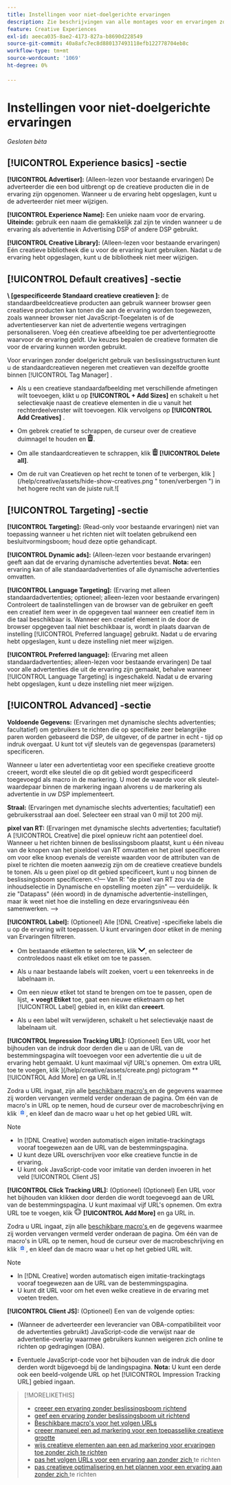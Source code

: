 ```yaml
---
title: Instellingen voor niet-doelgerichte ervaringen
description: Zie beschrijvingen van alle montages voor en ervaringen zonder beslissingsboom het richten.
feature: Creative Experiences
exl-id: aeeca035-8ae2-4173-827a-b8690d228549
source-git-commit: 40a8afc7ec8d880137493118efb122778704eb8c
workflow-type: tm+mt
source-wordcount: '1069'
ht-degree: 0%

---
```


# Instellingen voor niet-doelgerichte ervaringen

*Gesloten bèta*

## [!UICONTROL Experience basics] -sectie

**[!UICONTROL Advertiser]:** (Alleen-lezen voor bestaande ervaringen) De adverteerder die een bod uitbrengt op de creatieve producten die in de ervaring zijn opgenomen. Wanneer u de ervaring hebt opgeslagen, kunt u de adverteerder niet meer wijzigen.

**[!UICONTROL Experience Name]:** Een unieke naam voor de ervaring. **Uiteinde:** gebruik een naam die gemakkelijk zal zijn te vinden wanneer u de ervaring als advertentie in Advertising DSP of andere DSP gebruikt.

**[!UICONTROL Creative Library]:** (Alleen-lezen voor bestaande ervaringen) Eén creatieve bibliotheek die u voor de ervaring kunt gebruiken. Nadat u de ervaring hebt opgeslagen, kunt u de bibliotheek niet meer wijzigen.

## [!UICONTROL Default creatives] -sectie

**\ [gespecificeerde Standaard creatieve creatieven \]:** de standaardbeeldcreatieve producten aan gebruik wanneer browser geen creatieve producten kan tonen die aan de ervaring worden toegewezen, zoals wanneer browser niet JavaScript-Toegelaten is of de advertentieserver kan niet de advertentie wegens vertragingen personaliseren. Voeg één creatieve afbeelding toe per advertentiegrootte waarvoor de ervaring geldt. Uw keuzes bepalen de creatieve formaten die voor de ervaring kunnen worden gebruikt. <!-- In the legacy product, you selected the ad sizes for the experience, and then selected default images for each of those ad sizes. -->

Voor ervaringen zonder doelgericht gebruik van beslissingsstructuren kunt u de standaardcreatieven negeren met creatieven van dezelfde grootte binnen [!UICONTROL Tag Manager] . <!-- verify -->

* Als u een creatieve standaardafbeelding met verschillende afmetingen wilt toevoegen, klikt u op **[!UICONTROL + Add Sizes]** en schakelt u het selectievakje naast de creatieve elementen in die u vanuit het rechterdeelvenster wilt toevoegen. Klik vervolgens op **[!UICONTROL Add Creatives]** .

* Om gebrek creatief te schrappen, de curseur over de creatieve duimnagel te houden en ![ Schrapping ](/help/creative/assets/delete.png " te klikken schrapt ").

* Om alle standaardcreatieven te schrappen, klik ![ Schrapping ](/help/creative/assets/delete.png " ") **[!UICONTROL Delete all]**.

* Om de ruit van Creatieven op het recht te tonen of te verbergen, klik ](/help/creative/assets/hide-show-creatives.png " tonen/verbergen ") in het hogere recht van de juiste ruit.![

## [!UICONTROL Targeting] -sectie

**[!UICONTROL Targeting]:** (Read-only voor bestaande ervaringen) niet van toepassing wanneer u het richten niet wilt toelaten gebruikend een besluitvormingsboom; houd deze optie gehandicapt.

**[!UICONTROL Dynamic ads]:** (Alleen-lezen voor bestaande ervaringen) geeft aan dat de ervaring dynamische advertenties bevat. **Nota:** een ervaring kan of alle standaardadvertenties of alle dynamische advertenties omvatten.

**[!UICONTROL Language Targeting]:** (Ervaring met alleen standaardadvertenties; optioneel; alleen-lezen voor bestaande ervaringen) Controleert de taalinstellingen van de browser van de gebruiker en geeft een creatief item weer in de opgegeven taal wanneer een creatief item in die taal beschikbaar is. Wanneer een creatief element in de door de browser opgegeven taal niet beschikbaar is, wordt in plaats daarvan de instelling [!UICONTROL Preferred language] gebruikt. Nadat u de ervaring hebt opgeslagen, kunt u deze instelling niet meer wijzigen.

**[!UICONTROL Preferred language]:** (Ervaring met alleen standaardadvertenties; alleen-lezen voor bestaande ervaringen) De taal voor alle advertenties die uit de ervaring zijn gemaakt, behalve wanneer [!UICONTROL Language Targeting] is ingeschakeld. Nadat u de ervaring hebt opgeslagen, kunt u deze instelling niet meer wijzigen.

## [!UICONTROL Advanced] -sectie

**Voldoende Gegevens:** (Ervaringen met dynamische slechts advertenties; facultatief) om gebruikers te richten die op specifieke zeer belangrijke paren worden gebaseerd die DSP, de uitgever, of de partner in echt - tijd op indruk overgaat. U kunt tot vijf sleutels van de gegevenspas (parameters) specificeren.<!-- May move this to just within the decision tree. -->

Wanneer u later een advertentietag voor een specifieke creatieve grootte creeert, wordt elke sleutel die op dit gebied wordt gespecificeerd toegevoegd als macro in de markering. U moet de waarde voor elk sleutel-waardepaar binnen de markering ingaan alvorens u de markering als advertentie in uw DSP implementeert.

**Straal:** (Ervaringen met dynamische slechts advertenties; facultatief) een gebruikersstraal aan doel. Selecteer een straal van 0 mijl tot 200 mijl.<!-- Does this end up in the ad tag parameters? -->

**pixel van RT:** (Ervaringen met dynamische slechts advertenties; facultatief) A [!UICONTROL Creative] die pixel opnieuw richt aan potentieel doel. Wanneer u het richten binnen de beslissingsboom plaatst, kunt u één niveau van de knopen van het pixeldoel van RT omvatten en het pixel specificeren om voor elke knoop evenals de vereiste waarden voor de attributen van de pixel te richten die moeten aanwezig zijn om de creatieve creatieve bundels te tonen. Als u geen pixel op dit gebied specificeert, kunt u nog binnen de beslissingsboom specificeren.&lt;!— Van R: &quot;de pixel van RT zou via de inhoudselectie in Dynamische en opstelling moeten zijn&quot; — verduidelijk. Ik zie &quot;Datapass&quot; (één woord) in de dynamische advertentie-instellingen, maar ik weet niet hoe die instelling en deze ervaringsniveau één samenwerken. —>

**[!UICONTROL Label]:** <!-- should be "Labels" --> (Optioneel) Alle [!DNL Creative] -specifieke labels die u op de ervaring wilt toepassen. U kunt ervaringen door etiket in de mening van Ervaringen <!-- sic --> filtreren.

* Om bestaande etiketten te selecteren, klik ![ neer ](/help/creative/assets/chevron-down.png " "), en selecteer de controledoos naast elk etiket om toe te passen.

* Als u naar bestaande labels wilt zoeken, voert u een tekenreeks in de labelnaam in.

* Om een nieuw etiket tot stand te brengen om toe te passen, open de lijst, **+ voegt Etiket** toe, gaat een nieuwe etiketnaam op het [!UICONTROL Label] gebied in, en klikt dan **creeert**.

* Als u een label wilt verwijderen, schakelt u het selectievakje naast de labelnaam uit.

**[!UICONTROL Impression Tracking URL]:** (Optioneel) Een URL voor het bijhouden van de indruk door derden die u aan de URL van de bestemmingspagina wilt toevoegen voor een advertentie die u uit de ervaring hebt gemaakt. U kunt maximaal vijf URL&#39;s opnemen. Om extra URL toe te voegen, klik ](/help/creative/assets/create.png) pictogram ** [!UICONTROL Add More] en ga URL in.![

Zodra u URL ingaat, zijn alle [ beschikbare macro&#39;s ](/help/creative/creative-macros.md) en de gegevens waarmee zij worden vervangen vermeld verder onderaan de pagina. Om één van de macro&#39;s in URL op te nemen, houd de curseur over de macrobeschrijving en klik ![ Exemplaar aan klembord ](/help/creative/assets/copy-to-clipboard.png " Exemplaar aan klembord "), en kleef dan de macro waar u het op het gebied URL wilt.

>[!NOTE]
>
>* In [!DNL Creative] worden automatisch eigen imitatie-trackingtags vooraf toegewezen aan de URL van de bestemmingspagina.
>* U kunt deze URL overschrijven voor elke creatieve functie in de ervaring.
>* U kunt ook JavaScript-code voor imitatie van derden invoeren in het veld [!UICONTROL Client JS]

**[!UICONTROL Click Tracking URL]:** (Optioneel) (Optioneel) Een URL voor het bijhouden van klikken door derden die wordt toegevoegd aan de URL van de bestemmingspagina. U kunt maximaal vijf URL&#39;s opnemen. Om extra URL toe te voegen, klik ![ pictogram ](/help/creative/assets/create.png) **[!UICONTROL Add More]** en ga URL in.

Zodra u URL ingaat, zijn alle [ beschikbare macro&#39;s ](/help/creative/creative-macros.md) en de gegevens waarmee zij worden vervangen vermeld verder onderaan de pagina. Om één van de macro&#39;s in URL op te nemen, houd de curseur over de macrobeschrijving en klik ![ Exemplaar aan klembord ](/help/creative/assets/copy-to-clipboard.png " Exemplaar aan klembord "), en kleef dan de macro waar u het op het gebied URL wilt.

>[!NOTE]
>
>* In [!DNL Creative] worden automatisch eigen imitatie-trackingtags vooraf toegewezen aan de URL van de bestemmingspagina.
>* U kunt dit URL voor om het even welke creatieve <!-- creative bundle for targeted experiences --> in de ervaring met voeten treden.

**[!UICONTROL Client JS]:** (Optioneel) Een van de volgende opties:

* (Wanneer de adverteerder een leverancier van OBA-compatibiliteit voor de advertenties gebruikt) JavaScript-code die verwijst naar de advertentie-overlay waarmee gebruikers kunnen weigeren zich online te richten op gedragingen (OBA).

* Eventuele JavaScript-code voor het bijhouden van de indruk die door derden wordt bijgevoegd bij de landingspagina. **Nota:** U kunt een derde ook een beeld-volgende URL op het [!UICONTROL Impression Tracking URL] gebied ingaan.

>[!MORELIKETHIS]
>
>* [ creeer een ervaring zonder beslissingsboom richtend ](experience-create-no-targeting.md)
>* [ geef een ervaring zonder beslissingsboom uit richtend ](experience-edit-no-targeting.md)
>* [ Beschikbare macro&#39;s voor het volgen URLs ](/help/creative/creative-macros.md)
>* [ creeer manueel een ad markering voor een toepasselijke creatieve grootte ](experience-tag-create-manually.md)
>* [ wijs creatieve elementen aan een ad markering voor ervaringen toe zonder zich te richten ](experience-tag-assign-creatives.md)
>* [ pas het volgen URLs voor een ervaring aan zonder zich ](experience-tracking-urls-no-targeting.md) te richten
>* [ pas creatieve optimalisering en het plannen voor een ervaring aan zonder zich ](experience-optimization-scheduling-no-targeting.md) te richten
